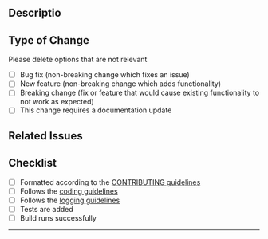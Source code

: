 ## Descriptio
<!-- Briefly describe what the pull request/change does -->

## Type of Change
Please delete options that are not relevant
- [ ] Bug fix (non-breaking change which fixes an issue)
- [ ] New feature (non-breaking change which adds functionality)
- [ ] Breaking change (fix or feature that would cause existing functionality to not work as expected)
- [ ] This change requires a documentation update

## Related Issues
<!-- List any related issues (e.g., Fixes #20, Closes #19) -->

## Checklist
- [ ] Formatted according to the  [CONTRIBUTING guidelines](https://github.com/carbonintensityio/scheduler/blob/main/CONTRIBUTING.md)
- [ ] Follows the [coding guidelines](https://github.com/carbonintensityio/scheduler/blob/main/CONTRIBUTING.md#coding-guidelines)
- [ ] Follows the [logging guidelines]()
- [ ] Tests are added
- [ ] Build runs successfully

-------
